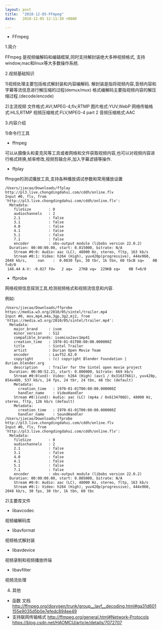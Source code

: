 ```yaml
---
layout: post
title:  "2018-12-05-FFmpeg"
date:   2018-12-05 12:11:30 +0800

---
```


* FFmpeg

1.简介

FFmpeg 是视频编解码和编辑框架,同时支持解封装绝大多种视频格式,
支持window,mac和linux等大多数操作系统.

2.视频基础知识

1)视频处理主要包括格式解封装和内容编解码.
解封装是指将视频内容,音频内容和字幕等流信息进行解压缩的过程(demux/mux)
格式编解码主要指视频内容的解压缩过程.(decode/encode)

2)主流视频
文件格式:AVI,MPEG-4,flv,RTMP
图片格式:YUV,WebP
网络传输格式:HLS,RTMP
视频压缩格式:FLV,MPEG-4 part 2
音频压缩格式:AAC

3.内容介绍

1)命令行工具
* ffmpeg

可以从摄像头和麦克风等工具或者网络和文件获取视频内容,也可以对视频内容进行格式转换,帧率修改,视频剪辑合并,加入字幕滤镜等操作.
* ffplay

ffmpge的测试播放工具,支持各种播放调试参数和常用播放设置
```$xslt
/Users/jiecao/Downloads/ffplay http://pl3.live.chongdingdahui.com/cddh/online.flv
Input #0, flv, from 'http://pl3.live.chongdingdahui.com/cddh/online.flv':
  Metadata:
    fileSize        : 0
    audiochannels   : 2
    2.1             : false
    3.1             : false
    4.0             : false
    4.1             : false
    5.1             : false
    7.1             : false
    encoder         : obs-output module (libobs version 22.0.2)
  Duration: 00:00:00.00, start: 0.015000, bitrate: N/A
    Stream #0:0: Audio: aac (LC), 48000 Hz, stereo, fltp, 163 kb/s
    Stream #0:1: Video: h264 (High), yuv420p(progressive), 444x960, 2048 kb/s,     nan    :  0.0030 fps, 30 tbr, 1k tbn, 60 tbcB sq=    0B f=0/0   
 148.44 A-V: -0.027 fd=   2 aq=   27KB vq=  229KB sq=    0B f=0/0   

```
* ffprobe

网络视频信息探测工具,检测视频格式和视频流信息和内容.

例如: 
```
/Users/jiecao/Downloads/ffprobe https://media.w3.org/2010/05/sintel/trailer.mp4
Input #0, mov,mp4,m4a,3gp,3g2,mj2, from 'https://media.w3.org/2010/05/sintel/trailer.mp4':
  Metadata:
    major_brand     : isom
    minor_version   : 512
    compatible_brands: isomiso2avc1mp41
    creation_time   : 1970-01-01T00:00:00.000000Z
    title           : Sintel Trailer
    artist          : Durian Open Movie Team
    encoder         : Lavf52.62.0
    copyright       : (c) copyright Blender Foundation | durian.blender.org
    description     : Trailer for the Sintel open movie project
  Duration: 00:00:52.21, start: 0.000000, bitrate: 669 kb/s
    Stream #0:0(und): Video: h264 (High) (avc1 / 0x31637661), yuv420p, 854x480, 537 kb/s, 24 fps, 24 tbr, 24 tbn, 48 tbc (default)
    Metadata:
      creation_time   : 1970-01-01T00:00:00.000000Z
      handler_name    : VideoHandler
    Stream #0:1(und): Audio: aac (LC) (mp4a / 0x6134706D), 48000 Hz, stereo, fltp, 126 kb/s (default)
    Metadata:
      creation_time   : 1970-01-01T00:00:00.000000Z
      handler_name    : SoundHandler
/Users/jiecao/Downloads/ffprobe http://pl3.live.chongdingdahui.com/cddh/online.flv      
Input #0, flv, from 'http://pl3.live.chongdingdahui.com/cddh/online.flv':
  Metadata:
    fileSize        : 0
    audiochannels   : 2
    2.1             : false
    3.1             : false
    4.0             : false
    4.1             : false
    5.1             : false
    7.1             : false
    encoder         : obs-output module (libobs version 22.0.2)
  Duration: 00:00:00.00, start: 0.005000, bitrate: N/A
    Stream #0:0: Audio: aac (LC), 48000 Hz, stereo, fltp, 163 kb/s
    Stream #0:1: Video: h264 (High), yuv420p(progressive), 444x960, 2048 kb/s, 30 fps, 30 tbr, 1k tbn, 60 tbc

```

2)主要库文件

* libavcodec

视频编解码库

* libavformat

视频格式解封装

* libavdevice

视频录制和视频播放终端

* libavfilter

视频流处理

4. 其他
* 函数 文档
http://ffmpeg.org/doxygen/trunk/group__lavf__decoding.html#ga31d601155e9035d5b0e7efedc894ee49
* 支持联网传输格式
http://ffmpeg.org/general.html#Network-Protocols
https://blog.csdn.net/HAOMCU/article/details/7072707


